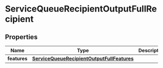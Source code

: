 

# ServiceQueueRecipientOutputFullRecipient


## Properties

| Name | Type | Description | Notes |
|------------ | ------------- | ------------- | -------------|
|**features** | [**ServiceQueueRecipientOutputFullFeatures**](ServiceQueueRecipientOutputFullFeatures.md) |  |  [optional] |




